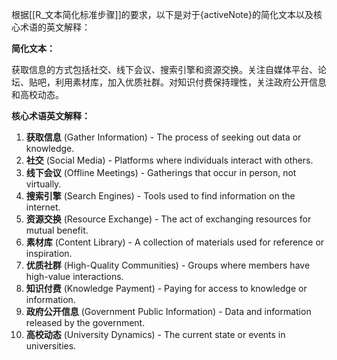 
根据[[R_文本简化标准步骤]]的要求，以下是对于{activeNote}的简化文本以及核心术语的英文解释：

**简化文本：**

获取信息的方式包括社交、线下会议、搜索引擎和资源交换。关注自媒体平台、论坛、贴吧，利用素材库，加入优质社群。对知识付费保持理性，关注政府公开信息和高校动态。

**核心术语英文解释：**

1. **获取信息** (Gather Information) - The process of seeking out data or knowledge.
2. **社交** (Social Media) - Platforms where individuals interact with others.
3. **线下会议** (Offline Meetings) - Gatherings that occur in person, not virtually.
4. **搜索引擎** (Search Engines) - Tools used to find information on the internet.
5. **资源交换** (Resource Exchange) - The act of exchanging resources for mutual benefit.
6. **素材库** (Content Library) - A collection of materials used for reference or inspiration.
7. **优质社群** (High-Quality Communities) - Groups where members have high-value interactions.
8. **知识付费** (Knowledge Payment) - Paying for access to knowledge or information.
9. **政府公开信息** (Government Public Information) - Data and information released by the government.
10. **高校动态** (University Dynamics) - The current state or events in universities.

